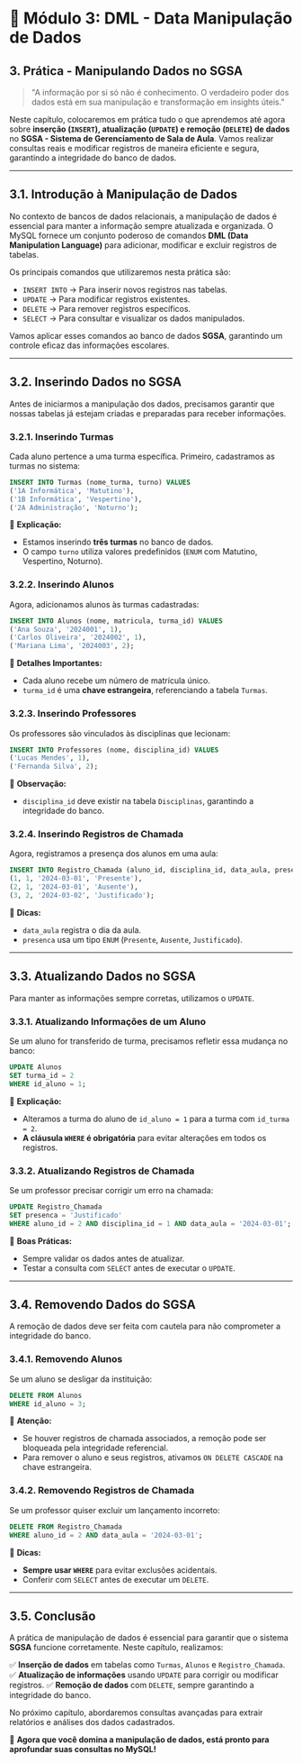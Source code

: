 # 📌 Módulo 3: DML - Data Manipulação de Dados

## **3. Prática - Manipulando Dados no SGSA**

> "A informação por si só não é conhecimento. O verdadeiro poder dos dados está em sua manipulação e transformação em insights úteis."

Neste capítulo, colocaremos em prática tudo o que aprendemos até agora sobre **inserção (`INSERT`), atualização (`UPDATE`) e remoção (`DELETE`) de dados** no **SGSA - Sistema de Gerenciamento de Sala de Aula**. Vamos realizar consultas reais e modificar registros de maneira eficiente e segura, garantindo a integridade do banco de dados.

------

## **3.1. Introdução à Manipulação de Dados**

No contexto de bancos de dados relacionais, a manipulação de dados é essencial para manter a informação sempre atualizada e organizada. O MySQL fornece um conjunto poderoso de comandos **DML (Data Manipulation Language)** para adicionar, modificar e excluir registros de tabelas.

Os principais comandos que utilizaremos nesta prática são:

- `INSERT INTO` → Para inserir novos registros nas tabelas.
- `UPDATE` → Para modificar registros existentes.
- `DELETE` → Para remover registros específicos.
- `SELECT` → Para consultar e visualizar os dados manipulados.

Vamos aplicar esses comandos ao banco de dados **SGSA**, garantindo um controle eficaz das informações escolares.

------

## **3.2. Inserindo Dados no SGSA**

Antes de iniciarmos a manipulação dos dados, precisamos garantir que nossas tabelas já estejam criadas e preparadas para receber informações.

### **3.2.1. Inserindo Turmas**

Cada aluno pertence a uma turma específica. Primeiro, cadastramos as turmas no sistema:

```sql
INSERT INTO Turmas (nome_turma, turno) VALUES
('1A Informática', 'Matutino'),
('1B Informática', 'Vespertino'),
('2A Administração', 'Noturno');
```

📌 **Explicação:**

- Estamos inserindo **três turmas** no banco de dados.
- O campo `turno` utiliza valores predefinidos (`ENUM` com Matutino, Vespertino, Noturno).

### **3.2.2. Inserindo Alunos**

Agora, adicionamos alunos às turmas cadastradas:

```sql
INSERT INTO Alunos (nome, matricula, turma_id) VALUES
('Ana Souza', '2024001', 1),
('Carlos Oliveira', '2024002', 1),
('Mariana Lima', '2024003', 2);
```

📌 **Detalhes Importantes:**

- Cada aluno recebe um número de matrícula único.
- `turma_id` é uma **chave estrangeira**, referenciando a tabela `Turmas`.

### **3.2.3. Inserindo Professores**

Os professores são vinculados às disciplinas que lecionam:

```sql
INSERT INTO Professores (nome, disciplina_id) VALUES
('Lucas Mendes', 1),
('Fernanda Silva', 2);
```

📌 **Observação:**

- `disciplina_id` deve existir na tabela `Disciplinas`, garantindo a integridade do banco.

### **3.2.4. Inserindo Registros de Chamada**

Agora, registramos a presença dos alunos em uma aula:

```sql
INSERT INTO Registro_Chamada (aluno_id, disciplina_id, data_aula, presenca) VALUES
(1, 1, '2024-03-01', 'Presente'),
(2, 1, '2024-03-01', 'Ausente'),
(3, 2, '2024-03-02', 'Justificado');
```

📌 **Dicas:**

- `data_aula` registra o dia da aula.
- `presenca` usa um tipo `ENUM` (`Presente`, `Ausente`, `Justificado`).

------

## **3.3. Atualizando Dados no SGSA**

Para manter as informações sempre corretas, utilizamos o `UPDATE`.

### **3.3.1. Atualizando Informações de um Aluno**

Se um aluno for transferido de turma, precisamos refletir essa mudança no banco:

```sql
UPDATE Alunos
SET turma_id = 2
WHERE id_aluno = 1;
```

📌 **Explicação:**

- Alteramos a turma do aluno de `id_aluno = 1` para a turma com `id_turma = 2`.
- **A cláusula `WHERE` é obrigatória** para evitar alterações em todos os registros.

### **3.3.2. Atualizando Registros de Chamada**

Se um professor precisar corrigir um erro na chamada:

```sql
UPDATE Registro_Chamada
SET presenca = 'Justificado'
WHERE aluno_id = 2 AND disciplina_id = 1 AND data_aula = '2024-03-01';
```

📌 **Boas Práticas:**

- Sempre validar os dados antes de atualizar.
- Testar a consulta com `SELECT` antes de executar o `UPDATE`.

------

## **3.4. Removendo Dados do SGSA**

A remoção de dados deve ser feita com cautela para não comprometer a integridade do banco.

### **3.4.1. Removendo Alunos**

Se um aluno se desligar da instituição:

```sql
DELETE FROM Alunos
WHERE id_aluno = 3;
```

📌 **Atenção:**

- Se houver registros de chamada associados, a remoção pode ser bloqueada pela integridade referencial.
- Para remover o aluno e seus registros, ativamos `ON DELETE CASCADE` na chave estrangeira.

### **3.4.2. Removendo Registros de Chamada**

Se um professor quiser excluir um lançamento incorreto:

```sql
DELETE FROM Registro_Chamada
WHERE aluno_id = 2 AND data_aula = '2024-03-01';
```

📌 **Dicas:**

- **Sempre usar `WHERE`** para evitar exclusões acidentais.
- Conferir com `SELECT` antes de executar um `DELETE`.

------

## **3.5. Conclusão**

A prática de manipulação de dados é essencial para garantir que o sistema **SGSA** funcione corretamente. Neste capítulo, realizamos:

✅ **Inserção de dados** em tabelas como `Turmas`, `Alunos` e `Registro_Chamada`. ✅ **Atualização de informações** usando `UPDATE` para corrigir ou modificar registros. ✅ **Remoção de dados** com `DELETE`, sempre garantindo a integridade do banco.

No próximo capítulo, abordaremos consultas avançadas para extrair relatórios e análises dos dados cadastrados.

🚀 **Agora que você domina a manipulação de dados, está pronto para aprofundar suas consultas no MySQL!**
